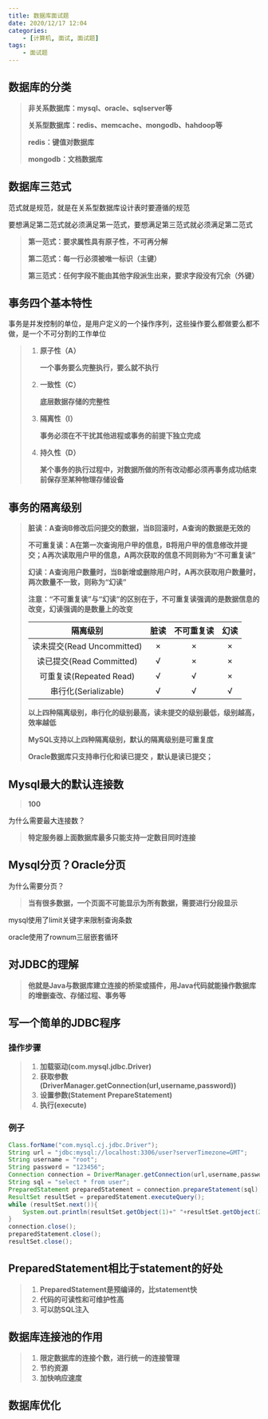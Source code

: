```yaml
---
title: 数据库面试题
date: 2020/12/17 12:04
categories:
	- [计算机, 面试, 面试题]
tags:
	- 面试题
---
```




## 数据库的分类

> **非关系数据库：mysql、oracle、sqlserver等**
>
> **关系型数据库：redis、memcache、mongodb、hahdoop等**
>
> **redis：键值对数据库**
>
> **mongodb：文档数据库**

## 数据库三范式

范式就是规范，就是在关系型数据库设计表时要遵循的规范

要想满足第二范式就必须满足第一范式，要想满足第三范式就必须满足第二范式

>**第一范式：要求属性具有原子性，不可再分解**
>
>**第二范式：每一行必须被唯一标识（主键）**
>
>**第三范式：任何字段不能由其他字段派生出来，要求字段没有冗余（外键）**

## 事务四个基本特性

事务是并发控制的单位，是用户定义的一个操作序列，这些操作要么都做要么都不做，是一个不可分割的工作单位

> 1. **原子性（A）**
>
>    **一个事务要么完整执行，要么就不执行**
>
> 2. **一致性（C）**
>
>    **底层数据存储的完整性**
>
> 3. **隔离性（I）**
>
>    **事务必须在不干扰其他进程或事务的前提下独立完成**
>
> 4. **持久性（D）**
>
>    **某个事务的执行过程中，对数据所做的所有改动都必须再事务成功结束前保存至某种物理存储设备**

## 事务的隔离级别

> **脏读：A查询B修改后问提交的数据，当B回滚时，A查询的数据是无效的**
>
> **不可重复读：A在第一次查询用户甲的信息，B将用户甲的信息修改并提交；A再次读取用户甲的信息，A两次获取的信息不同则称为“不可重复读”**
>
> **幻读：A查询用户数量时，当B新增或删除用户时，A再次获取用户数量时，两次数量不一致，则称为“幻读”**
>
> **注意：“不可重复读”与“幻读”的区别在于，不可重复读强调的是数据信息的改变，幻读强调的是数量上的改变**
>
> |          隔离级别          | 脏读 | 不可重复读 | 幻读 |
> | :------------------------: | :--: | :--------: | :--: |
> | 读未提交(Read Uncommitted) |  ×   |     ×      |  ×   |
> |  读已提交(Read Committed)  |  √   |     ×      |  ×   |
> |  可重复读(Repeated Read)   |  √   |     √      |  ×   |
> |    串行化(Serializable)    |  √   |     √      |  √   |
>
> **以上四种隔离级别，串行化的级别最高，读未提交的级别最低，级别越高，效率越低**
>
> **MySQL支持以上四种隔离级别，默认的隔离级别是可重复度**
>
> **Oracle数据库只支持串行化和读已提交 ，默认是读已提交；**

## Mysql最大的默认连接数

> **100**

为什么需要最大连接数？

>**特定服务器上面数据库最多只能支持一定数目同时连接**

## Mysql分页？Oracle分页

为什么需要分页？

> **当有很多数据，一个页面不可能显示为所有数据，需要进行分段显示**

mysql使用了limit关键字来限制查询条数

oracle使用了rownum三层嵌套循环

## 对JDBC的理解

> **他就是Java与数据库建立连接的桥梁或插件，用Java代码就能操作数据库的增删查改、存储过程、事务等**

## 写一个简单的JDBC程序

### 操作步骤

> 1. **加载驱动(com.mysql.jdbc.Driver)**
> 2. **获取参数(DriverManager.getConnection(url,username,password))**
> 3. **设置参数(Statement PrepareStatement)**
> 4. **执行(execute)**

### 例子

```java
Class.forName("com.mysql.cj.jdbc.Driver");
String url = "jdbc:mysql://localhost:3306/user?serverTimezone=GMT";
String username = "root";
String password = "123456";
Connection connection = DriverManager.getConnection(url,username,password);
String sql = "select * from user";
PreparedStatement preparedStatement = connection.prepareStatement(sql);
ResultSet resultSet = preparedStatement.executeQuery();
while (resultSet.next()){
    System.out.println(resultSet.getObject(1)+" "+resultSet.getObject(2));
}
connection.close();
preparedStatement.close();
resultSet.close();
```

## PreparedStatement相比于statement的好处

> 1. **PreparedStatement是预编译的，比statement快**
> 2. **代码的可读性和可维护性高**
> 3. **可以防SQL注入**

## 数据库连接池的作用

> 1. **限定数据库的连接个数，进行统一的连接管理**
> 2. **节约资源**
> 3. **加快响应速度**

## 数据库优化